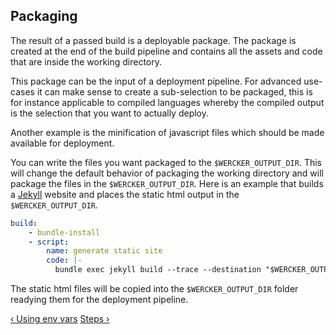 ## Packaging

The result of a passed build is a deployable package. The package is created at
the end of the build pipeline and contains all the assets and code that are
inside the working directory.

This package can be the input of a deployment pipeline. For advanced use-cases
it can make sense to create a sub-selection to be packaged, this is for instance
applicable to compiled languages whereby the compiled output is the selection
that you want to actually deploy.

Another example is the minification of javascript files which should be made
available for deployment.

You can write the files you want packaged to the `$WERCKER_OUTPUT_DIR`.
This will change the default behavior of packaging the working directory and
will package the files in the `$WERCKER_OUTPUT_DIR`. Here is an example that
builds a [Jekyll](http://jekyllrb.com) website and places the static html
output in the `$WERCKER_OUTPUT_DIR`.

```yaml
build:
    - bundle-install
    - script:
        name: generate static site
        code: |-
          bundle exec jekyll build --trace --destination "$WERCKER_OUTPUT_DIR"
```

The static html files will be copied into the `$WERCKER_OUTPUT_DIR` folder
readying them for the deployment pipeline.


[&lsaquo; Using env vars](/learn/pipelines/03_using-env-vars.html "nav previous pipelines")
[Steps &rsaquo;](/learn/steps/01_introduction.html "nav next steps")
